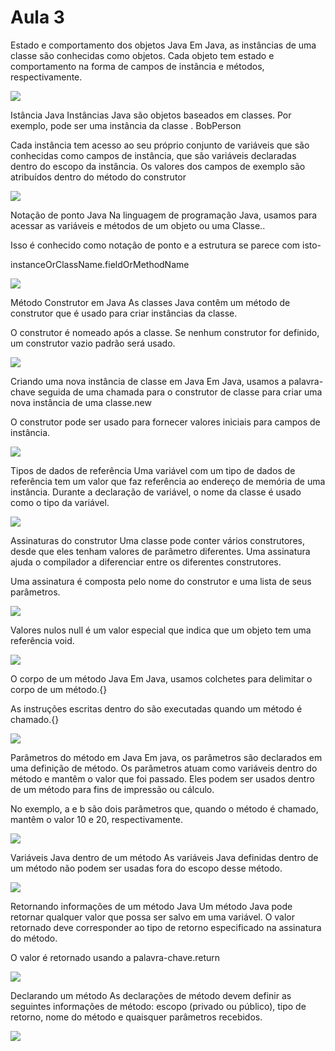<h1>Aula 3</h1>

<p>Estado e comportamento dos objetos Java
Em Java, as instâncias de uma classe são conhecidas como objetos. Cada objeto tem estado e comportamento na forma de campos de instância e métodos, respectivamente.</p>

<img src="img/java1.jpeg">

<p>Istância Java
Instâncias Java são objetos baseados em classes. Por exemplo, pode ser uma instância da classe . BobPerson

Cada instância tem acesso ao seu próprio conjunto de variáveis que são conhecidas como campos de instância, que são variáveis declaradas dentro do escopo da instância. Os valores dos campos de exemplo são atribuídos dentro do método do construtor</p>

<img src="img/java2.jpeg">

<p>Notação de ponto Java
Na linguagem de programação Java, usamos para acessar as variáveis e métodos de um objeto ou uma Classe..

Isso é conhecido como notação de ponto e a estrutura se parece com isto-

instanceOrClassName.fieldOrMethodName</p>

<img src="img/java3.jpeg">

<p>Método Construtor em Java
As classes Java contêm um método de construtor que é usado para criar instâncias da classe.

O construtor é nomeado após a classe. Se nenhum construtor for definido, um construtor vazio padrão será usado.</p>

<img src="img/java4.jpeg">

<p>Criando uma nova instância de classe em Java
Em Java, usamos a palavra-chave seguida de uma chamada para o construtor de classe para criar uma nova instância de uma classe.new

O construtor pode ser usado para fornecer valores iniciais para campos de instância.</p>

<img src="img/java5.jpeg">


<p>Tipos de dados de referência
Uma variável com um tipo de dados de referência tem um valor que faz referência ao endereço de memória de uma instância. Durante a declaração de variável, o nome da classe é usado como o tipo da variável.</p>

<img src="img/java6.jpeg">

<p>Assinaturas do construtor
Uma classe pode conter vários construtores, desde que eles tenham valores de parâmetro diferentes. Uma assinatura ajuda o compilador a diferenciar entre os diferentes construtores.

Uma assinatura é composta pelo nome do construtor e uma lista de seus parâmetros.</p>

<img src="img/java7.jpeg">

<p>Valores nulos
null é um valor especial que indica que um objeto tem uma referência void.</p>

<img src="img/java8.jpeg">

<p>O corpo de um método Java
Em Java, usamos colchetes para delimitar o corpo de um método.{}

As instruções escritas dentro do são executadas quando um método é chamado.{}</p>

<img src="img/java9.jpeg">

<p>Parâmetros do método em Java
Em java, os parâmetros são declarados em uma definição de método. Os parâmetros atuam como variáveis dentro do método e mantêm o valor que foi passado. Eles podem ser usados dentro de um método para fins de impressão ou cálculo.

No exemplo, a e b são dois parâmetros que, quando o método é chamado, mantêm o valor 10 e 20, respectivamente.</p>

<img src="img/java10.jpeg">

<p>Variáveis Java dentro de um método
As variáveis Java definidas dentro de um método não podem ser usadas fora do escopo desse método.</p>

<img src="img/java11.jpeg">

<p>Retornando informações de um método Java
Um método Java pode retornar qualquer valor que possa ser salvo em uma variável. O valor retornado deve corresponder ao tipo de retorno especificado na assinatura do método.

O valor é retornado usando a palavra-chave.return</p>

<img src="img/java12.jpeg">

<p>Declarando um método
As declarações de método devem definir as seguintes informações de método: escopo (privado ou público), tipo de retorno, nome do método e quaisquer parâmetros recebidos.</p>

<img src="img/java13.jpeg">
